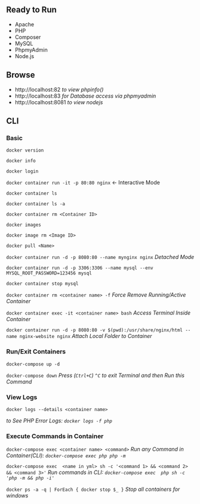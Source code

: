 ## Ready to Run

* Apache
* PHP
* Composer
* MySQL
* PhpmyAdmin
* Node.js

## Browse

* http://localhost:82 _to view phpinfo()_
* http://localhost:83 _for Database access via phpmyadmin_
* http://localhost:8081 _to view nodejs_


## CLI

### Basic
`docker version`

`docker info`

`docker login`

`docker container run -it -p 80:80 nginx`                                                         <- Interactive Mode

`docker container ls`

`docker container ls -a`

`docker container rm <Container ID>`

`docker images`

`docker image rm <Image ID>`

`docker pull <Name>`

`docker container run -d -p 8080:80 --name mynginx nginx`                                         _Detached Mode_

`docker container run -d -p 3306:3306 --name mysql --env MYSQL_ROOT_PASSWORD=123456 mysql`

`docker container stop mysql`

`docker container rm <container name> -f`                                                         _Force Remove Running/Active Container_

`docker container exec -it <container name> bash`                                                 _Access Terminal Inside Container_

`docker container run -d -p 8080:80 -v $(pwd):/usr/share/nginx/html --name nginx-website nginx`   _Attach Local Folder to Container_

### Run/Exit Containers
`docker-compose up -d`
  
`docker-compose down` _Press (```Ctrl+C```) `^C` to exit Terminal and then Run this Command_

### View Logs
`docker logs --details <container name>`

_to See PHP Error Logs: `docker logs -f php`_
### Execute Commands in Container                                                                                                     
`docker-compose exec <container name> <command>`                                                  _Run any Command in Container(CLI): `docker-compose exec php php -m`_

`docker-compose exec  <name in yml> sh -c '<command 1> && <command 2> && <command 3>'`            _Run commands in CLI: `docker-compose exec  php sh -c 'php -m && php -i'`_

`docker ps -a -q | ForEach { docker stop $_ }`    _Stop all containers for windows_
